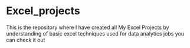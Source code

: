 # Excel_projects
This is the repository where I have created all My Excel Projects by understanding of basic excel techniques used for data analytics jobs you can check it out 
